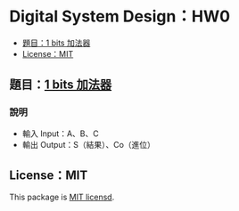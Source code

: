 # Digital System Design：HW0

- [題目：1 bits 加法器]()
- [License：MIT]()

## 題目：[1 bits 加法器](https://github.com/5j54d93/NTOU-CS-Digital-System-Design/blob/main/HW0/adder_1bit.vhd)

### 說明

- 輸入 Input：A、B、C
- 輸出 Output：S（結果）、Co（進位）

## License：MIT

This package is [MIT licensd](https://github.com/5j54d93/NTOU-CS-Digital-System-Design/blob/main/LICENSE).
